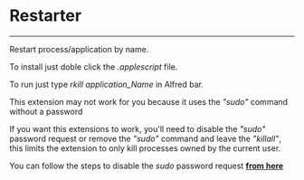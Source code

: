 Restarter
=================

***
Restart process/application by name. 

To install just doble click the *.applescript* file.

To run just type *rkill application_Name* in Alfred bar.

This extension may not work for you because it uses the *"sudo"* command without a password

If you want this extensions to work, you'll need to disable the *"sudo"* password request or remove the *"sudo"* command and leave the *"killall"*, this limits the extension to only kill processes owned by the current user.

You can follow the steps to disable the *sudo* password request **[from here][macworld]**


[macworld]: http://hints.macworld.com/article.php?story=20021202054815892 "LINK"